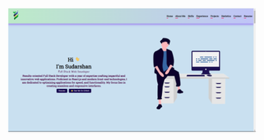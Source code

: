![image1](https://github.com/sudarshanmane/ReactResponsivePortfolio/blob/master/Screenshot%202024-04-11%20154916.png?raw=true)
